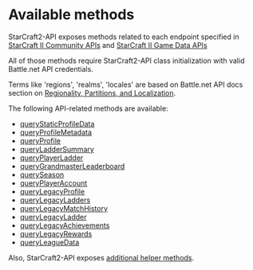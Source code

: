 # Available methods

StarCraft2-API exposes methods related to each endpoint specified in [StarCraft II Community APIs](https://develop.battle.net/documentation/api-reference/starcraft-2-community-api) and [StarCraft II Game Data APIs](https://develop.battle.net/documentation/api-reference/starcraft-2-game-data-api)

All of those methods require StarCraft2-API class initialization with valid Battle.net API credentials.

Terms like 'regions', 'realms', 'locales' are based on Battle.net API docs section on [Regionality, Partitions, and Localization](https://develop.battle.net/documentation/guides/regionality-partitions-and-localization).

The following API-related methods are available:

* [queryStaticProfileData](/docs/methods/queryStaticProfileData.md)
* [queryProfileMetadata](/docs/methods/queryProfileMetadata.md)
* [queryProfile](/docs/methods/queryProfile.md)
* [queryLadderSummary](/docs/methods/queryLadderSummary.md)
* [queryPlayerLadder](/docs/methods/queryPlayerLadder.md)
* [queryGrandmasterLeaderboard](/docs/methods/queryGrandmasterLeaderboard.md)
* [querySeason](/docs/methods/querySeason.md)
* [queryPlayerAccount](/docs/methods/queryPlayerAccount.md)
* [queryLegacyProfile](/docs/methods/queryLegacyProfile.md)
* [queryLegacyLadders](/docs/methods/queryLegacyLadders.md)
* [queryLegacyMatchHistory](/docs/methods/queryLegacyMatchHistory.md)
* [queryLegacyLadder](/docs/methods/queryLegacyLadder.md)
* [queryLegacyAchievements](/docs/methods/queryLegacyAchievements.md)
* [queryLegacyRewards](/docs/methods/queryLegacyRewards.md)
* [queryLeagueData](/docs/methods/queryLeagueData.md)

Also, StarCraft2-API exposes [additional helper methods](/docs/utils/).